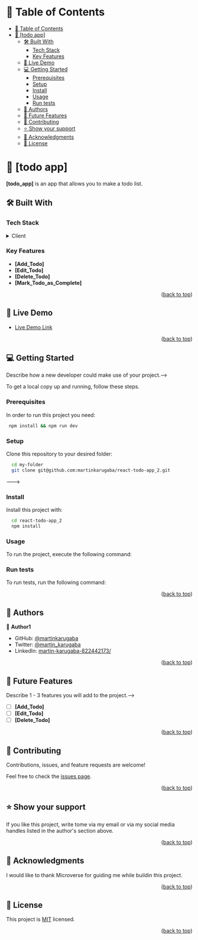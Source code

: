 <a name="readme-top"></a>
<!-- TABLE OF CONTENTS -->

# 📗 Table of Contents

- [📗 Table of Contents](#-table-of-contents)
- [📖 \[todo app\] ](#-todo-app-)
  - [🛠 Built With ](#-built-with-)
    - [Tech Stack ](#tech-stack-)
    - [Key Features ](#key-features-)
  - [🚀 Live Demo ](#-live-demo-)
  - [💻 Getting Started ](#-getting-started-)
    - [Prerequisites](#prerequisites)
    - [Setup](#setup)
    - [Install](#install)
    - [Usage](#usage)
    - [Run tests](#run-tests)
  - [👥 Authors ](#-authors-)
  - [🔭 Future Features ](#-future-features-)
  - [🤝 Contributing ](#-contributing-)
  - [⭐️ Show your support ](#️-show-your-support-)
  - [🙏 Acknowledgments ](#-acknowledgments-)
  - [📝 License ](#-license-)

<!-- PROJECT DESCRIPTION -->

# 📖 [todo app] <a name="about-project"></a>

**[todo_app]** is an app that allows you to make a todo list.

## 🛠 Built With <a name="built-with"></a>

### Tech Stack <a name="tech-stack"></a>

<details>
  <summary>Client</summary>
  <ul>
    <li><a href="https://reactjs.org/">React.js</a></li>
  </ul>
</details>

<!-- Features -->

### Key Features <a name="key-features"></a>

- **[Add_Todo]**
- **[Edit_Todo]**
- **[Delete_Todo]**
- **[Mark_Todo_as_Complete]**

<p align="right">(<a href="#readme-top">back to top</a>)</p>

<!-- LIVE DEMO -->

## 🚀 Live Demo <a name="live-demo"></a>

- [Live Demo Link](https://react-sample-todo-app.netlify.app/)

<p align="right">(<a href="#readme-top">back to top</a>)</p>

<!-- GETTING STARTED -->

## 💻 Getting Started <a name="getting-started"></a>

<!--> Describe how a new developer could make use of your project.-->

To get a local copy up and running, follow these steps.

### Prerequisites

In order to run this project you need:

```sh
 npm install && npm run dev
```

### Setup

Clone this repository to your desired folder:

```sh
  cd my-folder
  git clone git@github.com:martinkarugaba/react-todo-app_2.git
```
--->

### Install

Install this project with:

```sh
  cd react-todo-app_2
  npm install
```

### Usage

To run the project, execute the following command:

### Run tests

To run tests, run the following command:


<p align="right">(<a href="#readme-top">back to top</a>)</p>

<!-- AUTHORS -->

## 👥 Authors <a name="authors"></a>

👤 **Author1**

- GitHub: [@martinkarugaba](https://github.com/martinkarugaba)
- Twitter: [@martin_karugaba](https://twitter.com/martin_karugaba)
- LinkedIn: [martin-karugaba-822442173/](https://linkedin.com/in/martin-karugaba-822442173/)

<p align="right">(<a href="#readme-top">back to top</a>)</p>

<!-- FUTURE FEATURES -->

## 🔭 Future Features <a name="future-features"></a>

<!--> Describe 1 - 3 features you will add to the project.-->

- [ ] **[Add_Todo]**
- [ ] **[Edit_Todo]**
- [ ] **[Delete_Todo]**

<p align="right">(<a href="#readme-top">back to top</a>)</p>

<!-- CONTRIBUTING -->

## 🤝 Contributing <a name="contributing"></a>

Contributions, issues, and feature requests are welcome!

Feel free to check the [issues page](../../issues/).

<p align="right">(<a href="#readme-top">back to top</a>)</p>

<!-- SUPPORT -->

## ⭐️ Show your support <a name="support"></a>

If you like this project, write tome via my email or via my social media handles listed in the author's section above.

<p align="right">(<a href="#readme-top">back to top</a>)</p>

<!-- ACKNOWLEDGEMENTS -->

## 🙏 Acknowledgments <a name="acknowledgements"></a>

I would like to thank Microverse for guiding me while buildin this project.

<p align="right">(<a href="#readme-top">back to top</a>)</p>

<!-- LICENSE -->

## 📝 License <a name="license"></a>

This project is [MIT](./LICENSE) licensed.

<p align="right">(<a href="#readme-top">back to top</a>)</p>
